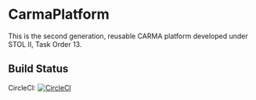# CarmaPlatform
This is the second generation, reusable CARMA platform developed under STOL II, Task Order 13.

## Build Status
CircleCI: [![CircleCI](https://circleci.com/gh/fhwa-saxton/CarmaPlatform.svg?style=svg&circle-token=d5faf4fb1cfe6fab581c1e094b84a0dbbe6d3303)](https://circleci.com/gh/fhwa-saxton/CarmaPlatform) 
